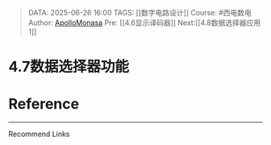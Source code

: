 > DATA: 2025-06-26 16:00
> TAGS: [[数字电路设计]]
> Course: #西电数电 
> Author: [ApolloMonasa](https://github.com/ApolloMonasa)
> Pre: [[4.6显示译码器]]
> Next:[[4.8数据选择器应用1]]


# 4.7数据选择器功能


# Reference


---
Recommend Links

